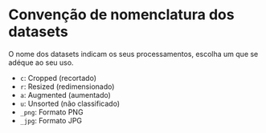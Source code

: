 # Convenção de nomenclatura dos datasets

O nome dos datasets indicam os seus processamentos, escolha um que se adéque ao seu uso.

- `c`: Cropped (recortado)
- `r`: Resized (redimensionado)
- `a`: Augmented (aumentado)
- `u`: Unsorted (não classificado)
- `_png`: Formato PNG
- `_jpg`: Formato JPG
